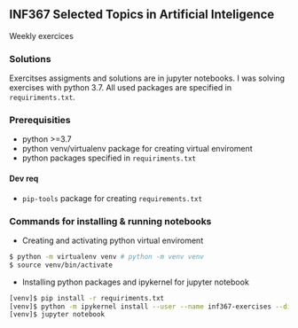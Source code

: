 ## INF367 Selected Topics in Artificial Inteligence

Weekly exercices

### Solutions
Exercitses assigments and solutions are in  jupyter notebooks.
I was solving exercises with python 3.7. All used packages are specified in `requiriments.txt`.

### Prerequisities
* python >=3.7
* python venv/virtualenv package for creating virtual enviroment
* python packages specified in `requiriments.txt`

#### Dev req
* `pip-tools` package for creating `requirements.txt`


### Commands for installing & running notebooks
* Creating and activating python virtual enviroment
```sh
$ python -m virtualenv venv # python -m venv venv
$ source venv/bin/activate
```
* Installing python packages and ipykernel for jupyter notebook
```sh
[venv]$ pip install -r requiriments.txt
[venv]$ python -m ipykernel install --user --name inf367-exercises --display-name "INF367 Exercises"
[venv]$ jupyter notebook
```
